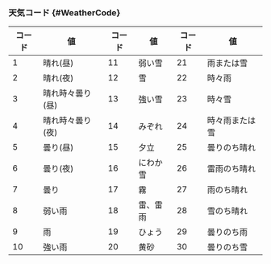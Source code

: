 ### 天気コード {#WeatherCode}

| コード | 値         | コード | 値        | コード | 値           |
|-----|---------|-----|---------|-----|-------------|
| 1   | 晴れ(昼)    | 11  | 弱い雪     | 21  | 雨または雪     |
| 2	  |晴れ(夜)    | 12  | 雪        | 22  | 時々雨       |
| 3   | 晴れ時々曇り(昼) | 13  | 強い雪     | 23  | 時々雪        |
| 4   | 晴れ時々曇り(夜) | 14  | みぞれ    | 24  | 時々雨または雪 |
| 5   | 曇り(昼) | 15  | 夕立      | 25  | 曇りのち晴れ    |
| 6   | 曇り(夜) | 16  | にわか雪     | 26  | 雷雨のち晴れ    |
| 7   | 曇り       | 17  | 霧       | 27   | 雨のち晴れ     |
| 8	  |弱い雨      | 18  | 雷、雷雨   | 28  | 雪のち晴れ      |
| 9	  |雨         | 19  | ひょう       | 29  | 曇りのち雨     |
| 10  |	強い雨      | 20  | 黄砂       | 30  | 曇りのち雪     |
